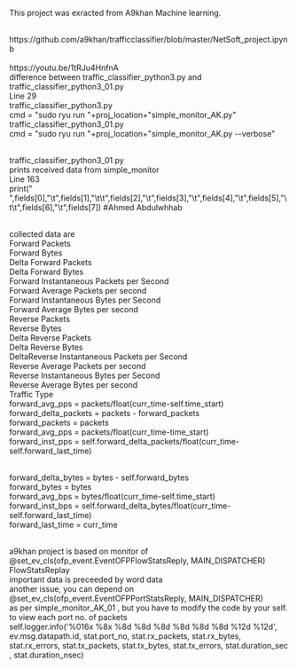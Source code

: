 This project was exracted from A9khan Machine learning.

<br>
https://github.com/a9khan/trafficclassifier/blob/master/NetSoft_project.ipynb
<br>
<br>
https://youtu.be/1tRJu4HnfnA

<br> 
difference between traffic_classifier_python3.py and traffic_classifier_python3_01.py 

<br>
Line 29
<br>traffic_classifier_python3.py
<br>cmd = "sudo ryu run "+proj_location+"simple_monitor_AK.py"
<lLine 31
<br>traffic_classifier_python3_01.py
<br>cmd = "sudo ryu run "+proj_location+"simple_monitor_AK.py    --verbose"


<br>traffic_classifier_python3_01.py
<br> prints received data from simple_monitor
<br> Line 163
<br>  print("      ",fields[0],"\t",fields[1],"\t\t",fields[2],"\t",fields[3],"\t",fields[4],"\t",fields[5],"\t\t",fields[6],"\t",fields[7])           #Ahmed Abdulwhhab


<br> collected data are
<br>Forward Packets<br>Forward Bytes<br>Delta Forward Packets<br>Delta Forward Bytes<br>Forward Instantaneous Packets per Second<br>Forward Average Packets per second<br>Forward Instantaneous Bytes per Second<br>Forward Average Bytes per second<br>Reverse Packets<br>Reverse Bytes<br>Delta Reverse Packets<br>Delta Reverse Bytes<br>DeltaReverse Instantaneous Packets per Second<br>Reverse Average Packets per second<br>Reverse Instantaneous Bytes per Second<br>Reverse Average Bytes per second<br>Traffic Type
<br>forward_avg_pps = packets/float(curr_time-self.time_start)
<br>forward_delta_packets = packets - forward_packets
<br>forward_packets = packets
<br>forward_avg_pps = packets/float(curr_time-time_start)
<br>forward_inst_pps = self.forward_delta_packets/float(curr_time-self.forward_last_time)
        
<br>forward_delta_bytes = bytes - self.forward_bytes
<br>forward_bytes = bytes
<br>forward_avg_bps = bytes/float(curr_time-self.time_start)
<br>forward_inst_bps = self.forward_delta_bytes/float(curr_time-self.forward_last_time)
<br>forward_last_time = curr_time

<br> a9khan project is based on monitor of     @set_ev_cls(ofp_event.EventOFPFlowStatsReply, MAIN_DISPATCHER)
<br> FlowStatsReplay
<br> important data is preceeded by word data
<br> another issue, you can depend on     @set_ev_cls(ofp_event.EventOFPPortStatsReply, MAIN_DISPATCHER)
<br> as per simple_monitor_AK_01 , but you have to modify the code by your self.
<br> to view each port no. of packets
<br>                self.logger.info('%016x %8x %8d %8d %8d %8d %8d %8d %12d %12d',
                             ev.msg.datapath.id, stat.port_no,
                             stat.rx_packets, stat.rx_bytes, stat.rx_errors,
                             stat.tx_packets, stat.tx_bytes, stat.tx_errors,
                             stat.duration_sec , stat.duration_nsec)
